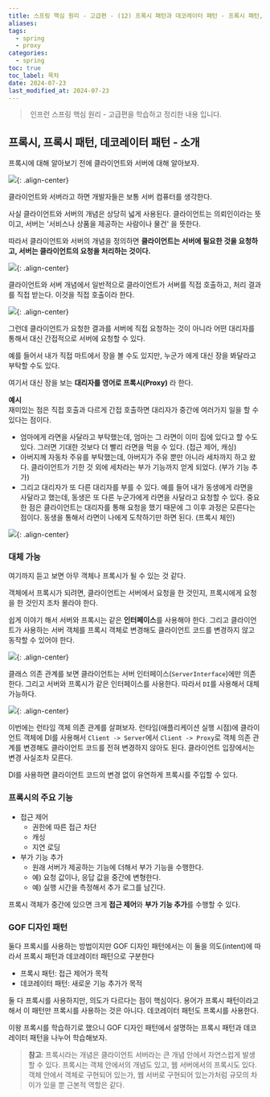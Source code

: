 ```yaml
---
title: 스프링 핵심 원리 - 고급편 - (12) 프록시 패턴과 데코레이터 패턴 - 프록시 패턴, 데코레이터 패턴
aliases: 
tags:
  - spring
  - proxy
categories:
  - spring
toc: true
toc_label: 목차
date: 2024-07-23
last_modified_at: 2024-07-23
---
```

>  인프런 스프링 핵심 원리 - 고급편을 학습하고 정리한 내용 입니다.

## 프록시, 프록시 패턴, 데코레이터 패턴 - 소개

프록시에 대해 알아보기 전에 클라이언트와 서버에 대해 알아보자.


![](https://imgur.com/ZoK96gl.png){: .align-center}

클라이언트와 서버라고 하면 개발자들은 보통 서버 컴퓨터를 생각한다.

사실 클라이언트와 서버의 개념은 상당히 넓게 사용된다. 클라이언트는 의뢰인이라는 뜻이고, 서버는 '서비스나 상품을 제공하는 사람이나 물건' 을 뜻한다. 

따라서 클라이언트와 서버의 개념을 정의하면 **클라이언트는 서버에 필요한 것을 요청하고, 서버는 클라이언트의 요청을 처리하는 것이다.**

![](https://imgur.com/Ojyuh89.png){: .align-center}

클라이언트와 서버 개념에서 일반적으로 클라이언트가 서버를 직접 호출하고, 처리 결과를 직접 받는다. 이것을 직접 호출이라 한다.

![](https://imgur.com/Y49XQV3.png){: .align-center}

그런데 클라이언트가 요청한 결과를 서버에 직접 요청하는 것이 아니라 어떤 대리자를 통해서 대신 간접적으로 서버에 요청할 수 있다. 

예를 들어서 내가 직접 마트에서 장을 볼 수도 있지만, 누군가 에게 대신 장을 봐달라고 부탁할 수도 있다.

여기서 대신 장을 보는 **대리자를 영어로 프록시(Proxy)** 라 한다.

**예시**<br>재미있는 점은 직접 호출과 다르게 간접 호출하면 대리자가 중간에 여러가지 일을 할 수 있다는 점이다.
- 엄마에게 라면을 사달라고 부탁했는데, 엄마는 그 라면이 이미 집에 있다고 할 수도 있다. 그러면 기대한 것보다 더 빨리 라면을 먹을 수 있다. (접근 제어, 캐싱)
- 아버지께 자동차 주유를 부탁했는데, 아버지가 주유 뿐만 아니라 세차까지 하고 왔다. 클라이언트가 기한 것 외에 세차라는 부가 기능까지 얻게 되었다. (부가 기능 추가)
- 그리고 대리자가 또 다른 대리자를 부를 수 있다. 예를 들어 내가 동생에게 라면을 사달라고 했는데, 동생은 또 다른 누군가에게 라면을 사달라고 요청할 수 있다. 중요한 점은 클라이언트는 대리자를 통해 요청을 했기 때문에 그 이후 과정은 모른다는 점이다. 동생을 통해서 라면이 나에게 도착하기만 하면 된다. (프록시 체인)


![](https://imgur.com/uBMLeKF.png){: .align-center}


### 대체 가능 

여기까지 듣고 보면 아무 객체나 프록시가 될 수 있는 것 같다.

객체에서 프록시가 되려면, 클라이언트는 서버에서 요청을 한 것인지, 프록시에게 요청을 한 것인지 조차 몰라야 한다. 

쉽게 이야기 해서 서버와 프록시는 같은 **인터페이스**를 사용해야 한다. 그리고 클라이언트가 사용하는 서버 객체를 프록시 객체로 변경해도 클라이언트 코드를 변경하지 않고 동작할 수 있어야 한다.

![](https://imgur.com/J9X336G.png){: .align-center}

클래스 의존 관계를 보면 클라이언트는 서버 인터페이스(`ServerInterface`)에만 의존한다. 그리고 서버와 프록시가 같은 인터페이스를 사용한다. 따라서 `DI`를 사용해서 대체 가능하다.

![](https://imgur.com/Emtcr8M.png){: .align-center}

이번에는 런타임 객체 의존 관계를 살펴보자. 런타임(애플리케이션 실행 시점)에 클라이언트 객체에 DI를 사용해서 `Client -> Server`에서 `Client -> Proxy`로 객체 의존 관계를 변경해도 클라이언트 코드를 전혀 변경하지 않아도 된다. 클라이언트 입장에서는 변경 사실조차 모른다.

DI를 사용하면 클라이언트 코드의 변경 없이 유연하게 프록시를 주입할 수 있다.


### 프록시의 주요 기능

- 접근 제어
	- 권한에 따른 접근 차단
	- 캐싱
	- 지연 로딩
- 부가 기능 추가
	- 원래 서버가 제공하는 기능에 더해서 부가 기능을 수행한다.
	- 예) 요청 값이나, 응답 값을 중간에 변형한다.
	- 예) 실행 시간을 측정해서 추가 로그를 남긴다.

프록시 객체가 중간에 있으면 크게 **접근 제어**와 **부가 기능 추가**를 수행할 수 있다.


### GOF 디자인 패턴

둘다 프록시를 사용하는 방법이지만 GOF 디자인 패턴에서는 이 둘을 의도(intent)에 따라서 프록시 패턴과 데코레이터 패턴으로 구분한다

- 프록시 패턴: 접근 제어가 목적
- 데코레이터 패턴: 새로운 기능 추가가 목적

둘 다 프록시를 사용하지만, 의도가 다르다는 점이 핵심이다. 용어가 프록시 패턴이라고 해서 이 패턴만 프록시를 사용하는 것은 아니다. 데코레이터 패턴도 프록시를 사용한다.


이왕 프록시를 학습하기로 했으니 GOF 디자인 패턴에서 설명하는 프록시 패턴과 데코레이터 패턴을 나누어 학습해보자.

> **참고**: 프록시라는 개념은 클라이언트 서버라는 큰 개념 안에서 자연스럽게 발생할 수 있다. 프록시는 객체 안에서의 개념도 있고, 웹 서버에서의 프록시도 있다. 객체 안에서 객체로 구현되어 있는가, 웹 서버로 구현되어 있는가처럼 규모의 차이가 있을 뿐 근본적 역할은 같다.

